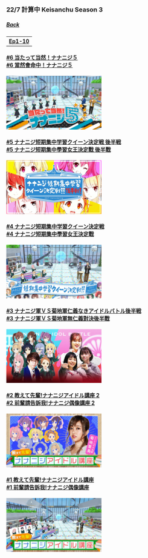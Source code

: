 ### 22/7 計算中 Keisanchu Season 3
##### [Back](227Keisanchu_List.md)

<table>
  <tr>
    <th><a href="#Ep1-10">Ep1-10</a></th>
  </tr>
</table>

<a name="Ep1-10"></a>
#### [#6 当たって当然！ナナニジ５<br>#6 當然會命中！ナナニジ５](S3/Ep06.md)
<img src="../../../Img/227Keisanchu/20210508_S3Ep06.jpg" width="50%">

#### [#5 ナナニジ短期集中学習クイーン決定戦 後半戦<br>#5 ナナニジ短期集中學習女王決定戰 後半戰](S3/Ep05.md)
<img src="../../../Img/227Keisanchu/20210501_S3Ep05.jpg" width="50%">

#### [#4 ナナニジ短期集中学習クイーン決定戦<br>#4 ナナニジ短期集中學習女王決定戰](S3/Ep04.md)
<img src="../../../Img/227Keisanchu/20210424_S3Ep04.jpg" width="50%">

#### [#3 ナナニジ軍ＶＳ菊地軍仁義なきアイドルバトル後半戦<br>#3 ナナニジ軍ＶＳ菊地軍無仁義對決後半戰](S3/Ep03.md)
<img src="../../../Img/227Keisanchu/20210417_S3Ep03.jpg" width="50%">

#### [#2 教えて先輩!ナナニジアイドル講座 2<br>#2 前輩請告訴我!ナナニジ偶像講座 2](S3/Ep02.md)
<img src="../../../Img/227Keisanchu/20210410_S3Ep02.jpg" width="50%">

#### [#1 教えて先輩!ナナニジアイドル講座<br>#1 前輩請告訴我!ナナニジ偶像講座](S3/Ep01.md)
<img src="../../../Img/227Keisanchu/20210403_S3Ep01.jpg" width="50%">